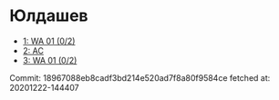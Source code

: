 # Юлдашев
- [1: WA 01 (0/2)](1.md)
- [2: AC](2.md)
- [3: WA 01 (0/2)](3.md)

Commit: 18967088eb8cadf3bd214e520ad7f8a80f9584ce
 fetched at: 20201222-144407
